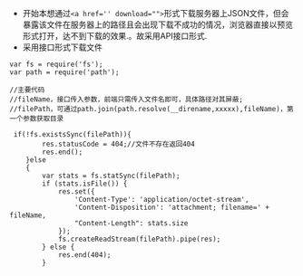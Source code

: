 * 开始本想通过`<a href='' download="">`形式下载服务器上JSON文件，但会暴露该文件在服务器上的路径且会出现下载不成功的情况，浏览器直接以预览形式打开，达不到下载的效果.。故采用API接口形式.  
* 采用接口形式下载文件

```
var fs = require('fs');
var path = require('path');

//主要代码
//fileName，接口传入参数，前端只需传入文件名即可，具体路径对其屏蔽;
//filePath，可通过path.join(path.resolve(__direname,xxxxx),fileName)，第一个参数获取目录

 if(!fs.existsSync(filePath)){
        res.statusCode = 404;//文件不存在返回404
        res.end();
    }else
    {
        var stats = fs.statSync(filePath);
        if (stats.isFile()) {
            res.set({
                'Content-Type': 'application/octet-stream',
                'Content-Disposition': 'attachment; filename=' + fileName,
                "Content-Length": stats.size
            });
            fs.createReadStream(filePath).pipe(res);
        } else {
            res.end(404);
        }

```
